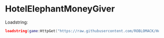 # HotelElephantMoneyGiver
Loadstring:
```lua
loadstring(game:HttpGet("https://raw.githubusercontent.com/ROBLOMACK/HotelElephantMoneyGiver/main/HEMG(Hotel%20Elephant%20Money%20Giver)"))()
```
